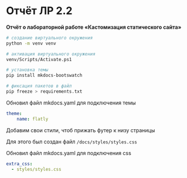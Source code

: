 # Отчёт ЛР 2.2

**Отчёт о лабораторной работе «Кастомизация статического сайта»**

```sh
# создание виртуального окружения
python -m venv venv

# активация виртуального окружения
venv/Scripts/Activate.ps1

# установка темы
pip install mkdocs-bootswatch

# фиксация пакетов в файл
pip freeze > requirements.txt
```

Обновил файл mkdocs.yaml для подключения темы

```yml
theme:
    name: flatly
```

Добавим свои стили, чтоб прижать футер к низу страницы

Для этого был создан файл `/docs/styles/styles.css`

Обновил файл mkdocs.yaml для подключения css

```yml
extra_css:
  - styles/styles.css
```
